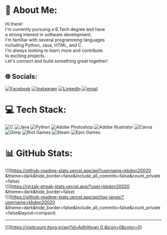 # 💫 About Me:
Hi there!<br>I'm currently pursuing a B.Tech degree and have<br>a strong interest in software development.<br>I'm familiar with several programming languages <br>including Python, Java, HTML, and C. <br>I'm always looking to learn more and contribute<br>to exciting projects. <br>Let's connect and build something great together!


## 🌐 Socials:
[![Facebook](https://img.shields.io/badge/Facebook-%231877F2.svg?logo=Facebook&logoColor=white)](https://www.facebook.com/share/12HtXiBbZh2/ ) [![Instagram](https://img.shields.io/badge/Instagram-%23E4405F.svg?logo=Instagram&logoColor=white)](https://instagram.com/adhithyan_girish) [![LinkedIn](https://img.shields.io/badge/LinkedIn-%230077B5.svg?logo=linkedin&logoColor=white)](https://www.linkedin.com/in/adhithyan-g-73663626a?utm_source=share&utm_campaign=share_via&utm_content=profile&utm_medium=android_app ) [![email](https://img.shields.io/badge/Email-D14836?logo=gmail&logoColor=white)](mailto:aahithyan154@gmail.com) 

# 💻 Tech Stack:
![C](https://img.shields.io/badge/c-%2300599C.svg?style=for-the-badge&logo=c&logoColor=white) ![Java](https://img.shields.io/badge/java-%23ED8B00.svg?style=for-the-badge&logo=openjdk&logoColor=white) ![Python](https://img.shields.io/badge/python-3670A0?style=for-the-badge&logo=python&logoColor=ffdd54) ![Adobe Photoshop](https://img.shields.io/badge/adobe%20photoshop-%2331A8FF.svg?style=for-the-badge&logo=adobe%20photoshop&logoColor=white) ![Adobe Illustrator](https://img.shields.io/badge/adobe%20illustrator-%23FF9A00.svg?style=for-the-badge&logo=adobe%20illustrator&logoColor=white) ![Canva](https://img.shields.io/badge/Canva-%2300C4CC.svg?style=for-the-badge&logo=Canva&logoColor=white) ![Gimp](https://img.shields.io/badge/Gimp-657D8B?style=for-the-badge&logo=gimp&logoColor=FFFFFF) ![Riot Games](https://img.shields.io/badge/riotgames-D32936.svg?style=for-the-badge&logo=riotgames&logoColor=white) ![Steam](https://img.shields.io/badge/steam-%23000000.svg?style=for-the-badge&logo=steam&logoColor=white) ![Epic Games](https://img.shields.io/badge/epicgames-%23313131.svg?style=for-the-badge&logo=epicgames&logoColor=white)
# 📊 GitHub Stats:
![](https://github-readme-stats.vercel.app/api?username=kbdon20020 &theme=dark&hide_border=false&include_all_commits=false&count_private=false)<br/>
![](https://nirzak-streak-stats.vercel.app/?user=kbdon20020 &theme=dark&hide_border=false)<br/>
![](https://github-readme-stats.vercel.app/api/top-langs/?username=kbdon20020 &theme=dark&hide_border=false&include_all_commits=false&count_private=false&layout=compact)

---
[![](https://visitcount.itsvg.in/api?id=Adhithyan G &icon=0&color=0)](https://visitcount.itsvg.in)

<!-- Proudly created with GPRM ( https://gprm.itsvg.in ) -->

